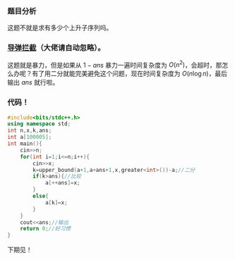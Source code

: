 ### 题目分析
这题不就是求有多少个上升子序列吗。

### [导弹拦截](https://www.luogu.com.cn/problem/P1020)（大佬请自动忽略）。

这题就是暴力，但是如果从 $1-ans$ 暴力一遍时间复杂度为 $O(n^2)$，会超时，那怎么办呢？有了用二分就能完美避免这个问题，现在时间复杂度为 $O(n \log n)$，最后输出 $ans$ 就行啦。

### 代码！

```cpp
#include<bits/stdc++.h>
using namespace std;
int n,x,k,ans;
int a[100005];
int main(){
	cin>>n;
	for(int i=1;i<=n;i++){
		cin>>x;
		k=upper_bound(a+1,a+ans+1,x,greater<int>())-a;//二分
		if(k>ans){//比较
			a[++ans]=x;	
		}
		else{
			a[k]=x;
		}
	}
	cout<<ans;//输出
	return 0;//好习惯
}
```
下期见！